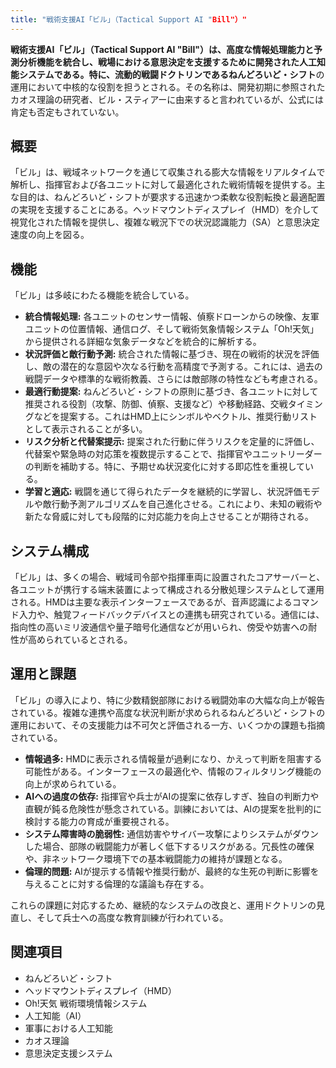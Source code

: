 ```yaml
---
title: "戦術支援AI「ビル」（Tactical Support AI "Bill"）"
---
```


**戦術支援AI「ビル」（Tactical Support AI "Bill"）**は、高度な情報処理能力と予測分析機能を統合し、戦場における意思決定を支援するために開発された人工知能システムである。特に、流動的戦闘ドクトリンである**ねんどろいど・シフト**の運用において中核的な役割を担うとされる。その名称は、開発初期に参照されたカオス理論の研究者、ビル・スティアーに由来すると言われているが、公式には肯定も否定もされていない。

## 概要

「ビル」は、戦域ネットワークを通じて収集される膨大な情報をリアルタイムで解析し、指揮官および各ユニットに対して最適化された戦術情報を提供する。主な目的は、ねんどろいど・シフトが要求する迅速かつ柔軟な役割転換と最適配置の実現を支援することにある。ヘッドマウントディスプレイ（HMD）を介して視覚化された情報を提供し、複雑な戦況下での状況認識能力（SA）と意思決定速度の向上を図る。

## 機能

「ビル」は多岐にわたる機能を統合している。

*   **統合情報処理:** 各ユニットのセンサー情報、偵察ドローンからの映像、友軍ユニットの位置情報、通信ログ、そして戦術気象情報システム「Oh!天気」から提供される詳細な気象データなどを統合的に解析する。
*   **状況評価と敵行動予測:** 統合された情報に基づき、現在の戦術的状況を評価し、敵の潜在的な意図や次なる行動を高精度で予測する。これには、過去の戦闘データや標準的な戦術教義、さらには敵部隊の特性なども考慮される。
*   **最適行動提案:** ねんどろいど・シフトの原則に基づき、各ユニットに対して推奨される役割（攻撃、防御、偵察、支援など）や移動経路、交戦タイミングなどを提案する。これはHMD上にシンボルやベクトル、推奨行動リストとして表示されることが多い。
*   **リスク分析と代替案提示:** 提案された行動に伴うリスクを定量的に評価し、代替案や緊急時の対応策を複数提示することで、指揮官やユニットリーダーの判断を補助する。特に、予期せぬ状況変化に対する即応性を重視している。
*   **学習と適応:** 戦闘を通じて得られたデータを継続的に学習し、状況評価モデルや敵行動予測アルゴリズムを自己進化させる。これにより、未知の戦術や新たな脅威に対しても段階的に対応能力を向上させることが期待される。

## システム構成

「ビル」は、多くの場合、戦域司令部や指揮車両に設置されたコアサーバーと、各ユニットが携行する端末装置によって構成される分散処理システムとして運用される。HMDは主要な表示インターフェースであるが、音声認識によるコマンド入力や、触覚フィードバックデバイスとの連携も研究されている。通信には、指向性の高いミリ波通信や量子暗号化通信などが用いられ、傍受や妨害への耐性が高められているとされる。

## 運用と課題

「ビル」の導入により、特に少数精鋭部隊における戦闘効率の大幅な向上が報告されている。複雑な連携や高度な状況判断が求められるねんどろいど・シフトの運用において、その支援能力は不可欠と評価される一方、いくつかの課題も指摘されている。

*   **情報過多:** HMDに表示される情報量が過剰になり、かえって判断を阻害する可能性がある。インターフェースの最適化や、情報のフィルタリング機能の向上が求められている。
*   **AIへの過度の依存:** 指揮官や兵士がAIの提案に依存しすぎ、独自の判断力や直観が鈍る危険性が懸念されている。訓練においては、AIの提案を批判的に検討する能力の育成が重要視される。
*   **システム障害時の脆弱性:** 通信妨害やサイバー攻撃によりシステムがダウンした場合、部隊の戦闘能力が著しく低下するリスクがある。冗長性の確保や、非ネットワーク環境下での基本戦闘能力の維持が課題となる。
*   **倫理的問題:** AIが提示する情報や推奨行動が、最終的な生死の判断に影響を与えることに対する倫理的な議論も存在する。

これらの課題に対応するため、継続的なシステムの改良と、運用ドクトリンの見直し、そして兵士への高度な教育訓練が行われている。

## 関連項目

*   ねんどろいど・シフト
*   ヘッドマウントディスプレイ（HMD）
*   Oh!天気 戦術環境情報システム
*   人工知能（AI）
*   軍事における人工知能
*   カオス理論
*   意思決定支援システム